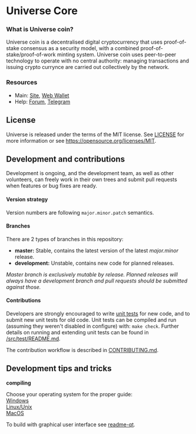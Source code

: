 # Universe Core

### What is Universe coin?
Universe coin is a decentralised digital cryptocurrency that uses proof-of-stake consensus as a security model, with a combined proof-of-stake/proof-of-work minting system.
Universe coin uses peer-to-peer technology to operate with no central authority: managing transactions and issuing crypto currynce are carried out collectively by the network.

### Resources

- Main: [Site](https://universe-project.com/), [Web Wallet](https://uniwallet.io/)
- Help: [Forum](https://forum.universe-project.com/), [Telegram](https://t.me/UniverseUNIEng)

## License
Universe is released under the terms of the MIT license. See [LICENSE](LICENSE) for more
information or see https://opensource.org/licenses/MIT.

## Development and contributions
Development is ongoing, and the development team, as well as other volunteers, can freely work in their own trees and submit pull requests when features or bug fixes are ready.

#### Version strategy
Version numbers are following ```major.minor.patch``` semantics.

#### Branches
There are 2 types of branches in this repository:

- **master:** Stable, contains the latest version of the latest *major.minor* release.
- **development:** Unstable, contains new code for planned releases.

*Master branch is exclusively mutable by release. Planned releases will always have a development branch and pull requests should be submitted against those.*

#### Contributions

Developers are strongly encouraged to write [unit tests](src/test/README.md) for new code, and to
submit new unit tests for old code. Unit tests can be compiled and run
(assuming they weren't disabled in configure) with: `make check`. Further details on running
and extending unit tests can be found in [/src/test/README.md](/src/test/README.md).

The contribution workflow is described in [CONTRIBUTING.md](CONTRIBUTING.md).

## Development tips and tricks

**compiling**

Choose your operating system for the proper guide:  
[Windows](doc/build-msw.txt)  
[Linux/Unix](doc/build-unix.txt)  
[MacOS](doc/build-osx.txt)

To build with graphical user interface see [readme-qt](doc/readme-qt.rst).
